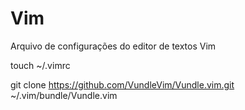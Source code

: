 # Vim
Arquivo de configurações do editor de textos Vim

touch ~/.vimrc

git clone https://github.com/VundleVim/Vundle.vim.git ~/.vim/bundle/Vundle.vim
